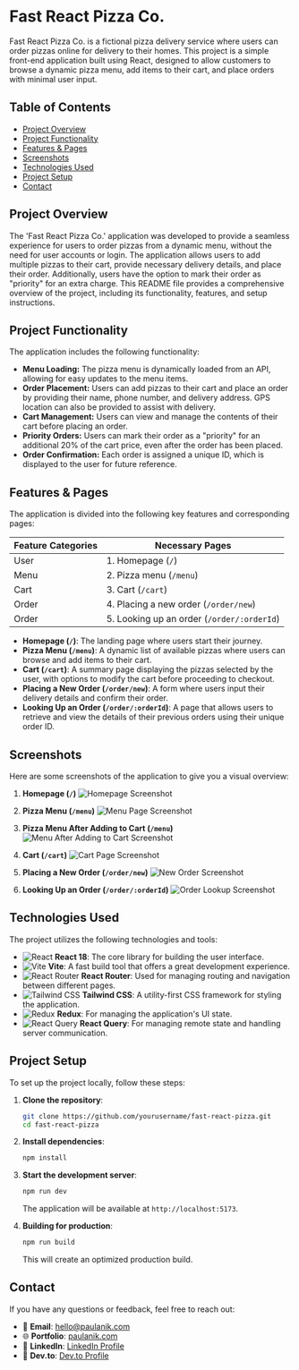 # Fast React Pizza Co.

Fast React Pizza Co. is a fictional pizza delivery service where users can order pizzas online for delivery to their homes. This project is a simple front-end application built using React, designed to allow customers to browse a dynamic pizza menu, add items to their cart, and place orders with minimal user input.

## Table of Contents

- [Project Overview](#project-overview)
- [Project Functionality](#project-functionality)
- [Features & Pages](#features--pages)
- [Screenshots](#screenshots)
- [Technologies Used](#technologies-used)
- [Project Setup](#project-setup)
- [Contact](#contact)

## Project Overview

The 'Fast React Pizza Co.' application was developed to provide a seamless experience for users to order pizzas from a dynamic menu, without the need for user accounts or login. The application allows users to add multiple pizzas to their cart, provide necessary delivery details, and place their order. Additionally, users have the option to mark their order as "priority" for an extra charge. This README file provides a comprehensive overview of the project, including its functionality, features, and setup instructions.

## Project Functionality

The application includes the following functionality:

- **Menu Loading:** The pizza menu is dynamically loaded from an API, allowing for easy updates to the menu items.
- **Order Placement:** Users can add pizzas to their cart and place an order by providing their name, phone number, and delivery address. GPS location can also be provided to assist with delivery.
- **Cart Management:** Users can view and manage the contents of their cart before placing an order.
- **Priority Orders:** Users can mark their order as a "priority" for an additional 20% of the cart price, even after the order has been placed.
- **Order Confirmation:** Each order is assigned a unique ID, which is displayed to the user for future reference.

## Features & Pages

The application is divided into the following key features and corresponding pages:

| **Feature Categories** | **Necessary Pages**                        |
| ---------------------- | ------------------------------------------ |
| User                   | 1. Homepage (`/`)                          |
| Menu                   | 2. Pizza menu (`/menu`)                    |
| Cart                   | 3. Cart (`/cart`)                          |
| Order                  | 4. Placing a new order (`/order/new`)      |
| Order                  | 5. Looking up an order (`/order/:orderId`) |

- **Homepage (`/`)**: The landing page where users start their journey.
- **Pizza Menu (`/menu`)**: A dynamic list of available pizzas where users can browse and add items to their cart.
- **Cart (`/cart`)**: A summary page displaying the pizzas selected by the user, with options to modify the cart before proceeding to checkout.
- **Placing a New Order (`/order/new`)**: A form where users input their delivery details and confirm their order.
- **Looking Up an Order (`/order/:orderId`)**: A page that allows users to retrieve and view the details of their previous orders using their unique order ID.

## Screenshots

Here are some screenshots of the application to give you a visual overview:

1. **Homepage (`/`)**
   ![Homepage Screenshot](screenshots/home%20page.png)

2. **Pizza Menu (`/menu`)**
   ![Menu Page Screenshot](screenshots/menu%20page.png)

3. **Pizza Menu After Adding to Cart (`/menu`)**
   ![Menu After Adding to Cart Screenshot](screenshots/menu%20page%20after%20adding%20to%20cart.png)

4. **Cart (`/cart`)**
   ![Cart Page Screenshot](screenshots/cart%20page.png)

5. **Placing a New Order (`/order/new`)**
   ![New Order Screenshot](screenshots/order%20page.png)

6. **Looking Up an Order (`/order/:orderId`)**
   ![Order Lookup Screenshot](screenshots/order%20status%20page.png)

## Technologies Used

The project utilizes the following technologies and tools:

- ![React](https://img.shields.io/badge/-React-61DAFB?logo=react&logoColor=white&style=flat) **React 18**: The core library for building the user interface.
- ![Vite](https://img.shields.io/badge/-Vite-646CFF?logo=vite&logoColor=white&style=flat) **Vite**: A fast build tool that offers a great development experience.
- ![React Router](https://img.shields.io/badge/-React%20Router-CA4245?logo=react-router&logoColor=white&style=flat) **React Router**: Used for managing routing and navigation between different pages.
- ![Tailwind CSS](https://img.shields.io/badge/-Tailwind%20CSS-38B2AC?logo=tailwind-css&logoColor=white&style=flat) **Tailwind CSS**: A utility-first CSS framework for styling the application.
- ![Redux](https://img.shields.io/badge/-Redux-764ABC?logo=redux&logoColor=white&style=flat) **Redux**: For managing the application's UI state.
- ![React Query](https://img.shields.io/badge/-React%20Query-FF4154?logo=react-query&logoColor=white&style=flat) **React Query**: For managing remote state and handling server communication.

## Project Setup

To set up the project locally, follow these steps:

1. **Clone the repository**:

   ```bash
   git clone https://github.com/yourusername/fast-react-pizza.git
   cd fast-react-pizza
   ```

2. **Install dependencies**:

   ```bash
   npm install
   ```

3. **Start the development server**:

   ```bash
   npm run dev
   ```

   The application will be available at `http://localhost:5173`.

4. **Building for production**:
   ```bash
   npm run build
   ```
   This will create an optimized production build.

## Contact

If you have any questions or feedback, feel free to reach out:

- 📧 **Email**: [hello@paulanik.com](mailto:hello@paulanik.com)
- 🌐 **Portfolio**: [paulanik.com](https://paulanik.com)
- 💼 **LinkedIn**: [LinkedIn Profile](https://www.linkedin.com/in/anik-paul-dev/)
- 📝 **Dev.to**: [Dev.to Profile](https://dev.to/anikpaul)
